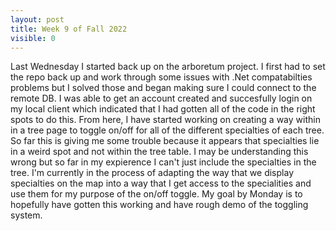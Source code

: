```yaml
---
layout: post
title: Week 9 of Fall 2022
visible: 0
---
```

Last Wednesday I started back up on the arboretum project. I first had to set the repo back up and work through some issues with .Net compatabilties problems but I solved those and began making sure I could connect
to the remote DB. I was able to get an account created and succesfully login on my local client which indicated that I had gotten all of the code in the right spots to do this. From here, I have started working on 
creating a way within in a tree page to toggle on/off for all of the different specialties of each tree. So far this is giving me some trouble because it appears that specialties lie in a weird spot and not within the tree table. I may be 
understanding this wrong but so far in my expierence I can't just include the specialties in the tree. I'm currently in the process of adapting the way that we display specialties on the map into a way that I get access to the specialities and use 
them for my purpose of the on/off toggle. My goal by Monday is to hopefully have gotten this working and have rough demo of the toggling system.